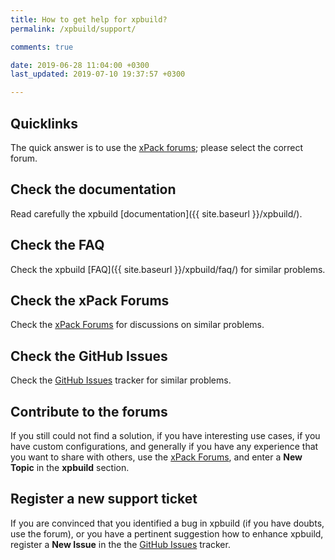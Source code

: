 ```yaml
---
title: How to get help for xpbuild?
permalink: /xpbuild/support/

comments: true

date: 2019-06-28 11:04:00 +0300
last_updated: 2019-07-10 19:37:57 +0300

---
```


## Quicklinks

The quick answer is to use the 
[xPack forums](https://www.tapatalk.com/groups/xpack/); please select 
the correct forum.

## Check the documentation

Read carefully the xpbuild [documentation]({{ site.baseurl }}/xpbuild/).

## Check the FAQ

Check the xpbuild [FAQ]({{ site.baseurl }}/xpbuild/faq/) for similar problems.

## Check the xPack Forums

Check the [xPack Forums](https://www.tapatalk.com/groups/xpack/) for 
discussions on similar problems.

## Check the GitHub Issues

Check the
[GitHub Issues](https://github.com/xpack/xpbuild-js/issues/) 
tracker for similar problems.

## Contribute to the forums

If you still could not find a solution, if you have interesting use 
cases, if you have custom configurations, and generally if you have 
any experience that you want to share with others, use the 
[xPack Forums](https://www.tapatalk.com/groups/xpack/), 
and enter a **New Topic** in the **xpbuild** section.

## Register a new support ticket

If you are convinced that you identified a bug in xpbuild 
(if you have doubts, use the forum), 
or you have a pertinent suggestion how to enhance xpbuild, 
register a **New Issue** in the the 
[GitHub Issues](https://github.com/xpack/xpbuild-js/issues/) tracker.
